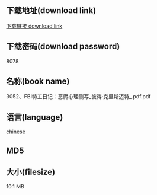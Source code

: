 ## 下载地址(download link)
[下载链接 download link](https://tutu365.netlify.app/?s=3052%E3%80%81FBI%E7%89%B9%E5%B7%A5%E6%97%A5%E8%AE%B0%EF%BC%9A%E6%81%B6%E9%AD%94%E5%BF%83%E7%90%86%E4%BE%A7%E5%86%99_%E5%BD%BC%E5%BE%97%C2%B7%E5%85%8B%E9%87%8C%E6%96%AF%E8%BF%88%E7%89%B9_.pdf)

## 下载密码(download password)
8078

## 名称(book name)
3052、FBI特工日记：恶魔心理侧写_彼得·克里斯迈特_.pdf.pdf

## 语言(language)
chinese

## MD5


## 大小(filesize)
10.1 MB
